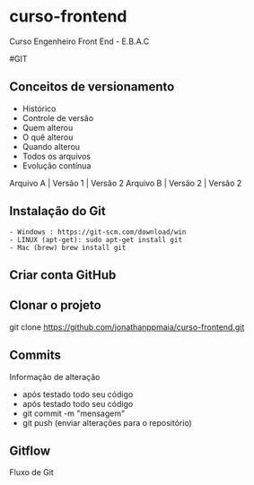 # curso-frontend

Curso Engenheiro Front End - E.B.A.C

#GIT

## Conceitos de versionamento

- Histórico
- Controle de versão
- Quem alterou
- O quê alterou
- Quando alterou
- Todos os arquivos
- Evolução contínua

Arquivo A | Versão 1 | Versão 2
Arquivo B | Versão 2 | Versão 2

## Instalação do Git

    - Windows : https://git-scm.com/download/win
    - LINUX (apt-get): sudo apt-get install git
    - Mac (brew) brew install git

## Criar conta GitHub

## Clonar o projeto

git clone https://github.com/jonathanppmaia/curso-frontend.git

## Commits

Informação de alteração
   - após testado todo seu código
   - após testado todo seu código
   - git commit -m "mensagem"
   - git push (enviar alterações para o repositório)

## Gitflow

Fluxo de Git
